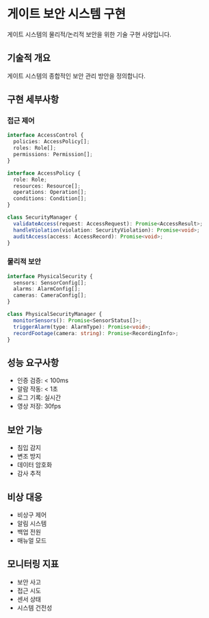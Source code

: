 # 게이트 보안 시스템 구현

게이트 시스템의 물리적/논리적 보안을 위한 기술 구현 사양입니다.

## 기술적 개요
게이트 시스템의 종합적인 보안 관리 방안을 정의합니다.

## 구현 세부사항

### 접근 제어
```typescript
interface AccessControl {
  policies: AccessPolicy[];
  roles: Role[];
  permissions: Permission[];
}

interface AccessPolicy {
  role: Role;
  resources: Resource[];
  operations: Operation[];
  conditions: Condition[];
}

class SecurityManager {
  validateAccess(request: AccessRequest): Promise<AccessResult>;
  handleViolation(violation: SecurityViolation): Promise<void>;
  auditAccess(access: AccessRecord): Promise<void>;
}
```

### 물리적 보안
```typescript
interface PhysicalSecurity {
  sensors: SensorConfig[];
  alarms: AlarmConfig[];
  cameras: CameraConfig[];
}

class PhysicalSecurityManager {
  monitorSensors(): Promise<SensorStatus[]>;
  triggerAlarm(type: AlarmType): Promise<void>;
  recordFootage(camera: string): Promise<RecordingInfo>;
}
```

## 성능 요구사항
- 인증 검증: < 100ms
- 알람 작동: < 1초
- 로그 기록: 실시간
- 영상 저장: 30fps

## 보안 기능
- 침입 감지
- 변조 방지
- 데이터 암호화
- 감사 추적

## 비상 대응
- 비상구 제어
- 알림 시스템
- 백업 전원
- 매뉴얼 모드

## 모니터링 지표
- 보안 사고
- 접근 시도
- 센서 상태
- 시스템 건전성
